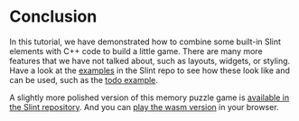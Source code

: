 # Conclusion

In this tutorial, we have demonstrated how to combine some built-in Slint elements with C++ code to build a little
game. There are many more features that we have not talked about, such as layouts, widgets, or styling. Have a look
at the [examples](https://github.com/slint-ui/slint/tree/master/examples) in the Slint repo to
see how these look like and can be used, such as the [todo example](https://github.com/slint-ui/slint/tree/master/examples/todo).

A slightly more polished version of this memory puzzle game is [available in the Slint repository](
https://github.com/slint-ui/slint/tree/master/examples/memory). And you can <a href="https://sixtyfps.io/demos/memory/" target="_blank">play the wasm version</a> in your browser.
